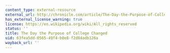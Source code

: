 ```yaml
---
content_type: external-resource
external_url: http://chronicle.com/article/The-Day-the-Purpose-of-College/151359
has_external_license_warning: true
license: https://en.wikipedia.org/wiki/All_rights_reserved
status: ''
title: The Day the Purpose of College Changed
uid: 63fea5dd-0565-49f4-b0e8-f2d84adb126a
wayback_url: ''
---
```

